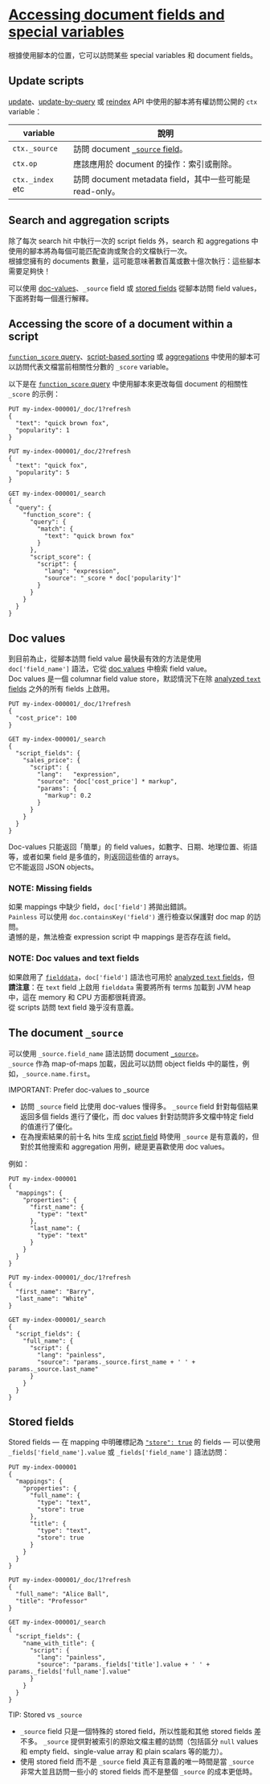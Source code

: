 # [Accessing document fields and special variables](https://www.elastic.co/guide/en/elasticsearch/reference/current/modules-scripting-fields.html)

根據使用腳本的位置，它可以訪問某些 special variables 和 document fields。

## Update scripts

[update](https://www.elastic.co/guide/en/elasticsearch/reference/current/docs-update.html)、[update-by-query](https://www.elastic.co/guide/en/elasticsearch/reference/current/docs-update-by-query.html) 或 [reindex](https://www.elastic.co/guide/en/elasticsearch/reference/current/docs-reindex.html) API 中使用的腳本將有權訪問公開的 `ctx` variable：

| variable | 說明 |
| -------- | ---- |
| `ctx._source` | 訪問 document [`_source` field](https://www.elastic.co/guide/en/elasticsearch/reference/current/mapping-source-field.html)。 |
| `ctx.op` | 應該應用於 document 的操作：索引或刪除。|
| `ctx._index` etc | 訪問 document metadata field，其中一些可能是 read-only。|

## Search and aggregation scripts

除了每次 search hit 中執行一次的 script fields 外，search 和 aggregations 中使用的腳本將為每個可能匹配查詢或聚合的文檔執行一次。  
根據您擁有的 documents 數量，這可能意味著數百萬或數十億次執行：這些腳本需要足夠快！

可以使用 [doc-values](https://www.elastic.co/guide/en/elasticsearch/reference/current/modules-scripting-fields.html#modules-scripting-doc-vals)、`_source` field 或 [stored fields](https://www.elastic.co/guide/en/elasticsearch/reference/current/modules-scripting-fields.html#modules-scripting-stored) 從腳本訪問 field values，下面將對每一個進行解釋。

## Accessing the score of a document within a script

[`function_score` query](https://www.elastic.co/guide/en/elasticsearch/reference/current/query-dsl-function-score-query.html)、[script-based sorting](https://www.elastic.co/guide/en/elasticsearch/reference/current/sort-search-results.html) 或 [aggregations](https://www.elastic.co/guide/en/elasticsearch/reference/current/search-aggregations.html) 中使用的腳本可以訪問代表文檔當前相關性分數的 `_score` variable。

以下是在 [`function_score` query](https://www.elastic.co/guide/en/elasticsearch/reference/current/query-dsl-function-score-query.html) 中使用腳本來更改每個 document 的相關性 `_score` 的示例：

```http
PUT my-index-000001/_doc/1?refresh
{
  "text": "quick brown fox",
  "popularity": 1
}

PUT my-index-000001/_doc/2?refresh
{
  "text": "quick fox",
  "popularity": 5
}

GET my-index-000001/_search
{
  "query": {
    "function_score": {
      "query": {
        "match": {
          "text": "quick brown fox"
        }
      },
      "script_score": {
        "script": {
          "lang": "expression",
          "source": "_score * doc['popularity']"
        }
      }
    }
  }
}
```

## Doc values

到目前為止，從腳本訪問 field value 最快最有效的方法是使用 `doc['field_name']` 語法，它從 [doc values](https://www.elastic.co/guide/en/elasticsearch/reference/current/doc-values.html) 中檢索 field value。  
Doc values 是一個 columnar field value store，默認情況下在除 [analyzed `text` fields](https://www.elastic.co/guide/en/elasticsearch/reference/current/text.html) 之外的所有 fields 上啟用。

```http
PUT my-index-000001/_doc/1?refresh
{
  "cost_price": 100
}

GET my-index-000001/_search
{
  "script_fields": {
    "sales_price": {
      "script": {
        "lang":   "expression",
        "source": "doc['cost_price'] * markup",
        "params": {
          "markup": 0.2
        }
      }
    }
  }
}
```

Doc-values 只能返回「簡單」的 field values，如數字、日期、地理位置、術語等，或者如果 field 是多值的，則返回這些值的 arrays。  
它不能返回 JSON objects。

### NOTE: Missing fields

如果 mappings 中缺少 field，`doc['field']` 將拋出錯誤。  
`Painless` 可以使用 `doc.containsKey('field')` 進行檢查以保護對 doc map 的訪問。  
遺憾的是，無法檢查 expression script 中 mappings 是否存在該 field。


### NOTE: Doc values and text fields

如果啟用了 [`fielddata`](https://www.elastic.co/guide/en/elasticsearch/reference/current/fielddata.html)，`doc['field']` 語法也可用於 [analyzed `text` fields](https://www.elastic.co/guide/en/elasticsearch/reference/current/text.html)，但**請注意**：在 `text` field 上啟用 `fielddata` 需要將所有 terms 加載到 JVM heap 中，這在 memory 和 CPU 方面都很耗資源。  
從 scripts 訪問 text field 幾乎沒有意義。

## The document `_source`

可以使用 `_source.field_name` 語法訪問 document [`_source`](https://www.elastic.co/guide/en/elasticsearch/reference/current/mapping-source-field.html)。  
`_source` 作為 map-of-maps 加載，因此可以訪問 object fields 中的屬性，例如，`_source.name.first`。

IMPORTANT: Prefer doc-values to _source

* 訪問 `_source` field 比使用 doc-values 慢得多。 `_source` field 針對每個結果返回多個 fields 進行了優化，而 doc values 針對訪問許多文檔中特定 field 的值進行了優化。
* 在為搜索結果的前十名 hits 生成 [script field](https://www.elastic.co/guide/en/elasticsearch/reference/current/search-fields.html#script-fields) 時使用 `_source` 是有意義的，但對於其他搜索和 aggregation 用例，總是更喜歡使用 doc values。

例如：

```http
PUT my-index-000001
{
  "mappings": {
    "properties": {
      "first_name": {
        "type": "text"
      },
      "last_name": {
        "type": "text"
      }
    }
  }
}

PUT my-index-000001/_doc/1?refresh
{
  "first_name": "Barry",
  "last_name": "White"
}

GET my-index-000001/_search
{
  "script_fields": {
    "full_name": {
      "script": {
        "lang": "painless",
        "source": "params._source.first_name + ' ' + params._source.last_name"
      }
    }
  }
}
```

## Stored fields

Stored fields — 在 mapping 中明確標記為 [`"store": true`](https://www.elastic.co/guide/en/elasticsearch/reference/current/mapping-store.html) 的 fields — 可以使用`_fields['field_name'].value` 或 `_fields['field_name']` 語法訪問：

```http
PUT my-index-000001
{
  "mappings": {
    "properties": {
      "full_name": {
        "type": "text",
        "store": true
      },
      "title": {
        "type": "text",
        "store": true
      }
    }
  }
}

PUT my-index-000001/_doc/1?refresh
{
  "full_name": "Alice Ball",
  "title": "Professor"
}

GET my-index-000001/_search
{
  "script_fields": {
    "name_with_title": {
      "script": {
        "lang": "painless",
        "source": "params._fields['title'].value + ' ' + params._fields['full_name'].value"
      }
    }
  }
}
```


TIP: Stored vs `_source`

* `_source` field 只是一個特殊的 stored field，所以性能和其他 stored fields 差不多。 `_source` 提供對被索引的原始文檔主體的訪問（包括區分 `null` values 和 empty field、single-value array 和 plain scalars 等的能力）。
* 使用 stored field 而不是 `_source` field 真正有意義的唯一時間是當 `_source` 非常大並且訪問一些小的 stored fields 而不是整個 `_source` 的成本更低時。
